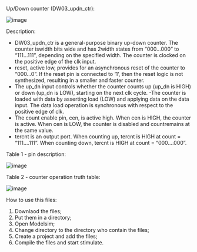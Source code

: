 Up/Down counter (DW03_updn_ctr):

![image](https://user-images.githubusercontent.com/115155585/197960631-fc250502-2e6f-4d8c-a4ab-262cc5a678c2.png)


Description:

- DW03_updn_ctr is a general-purpose binary up-down counter. The counter iswidth bits wide and has 2width states from “000...000” to “111...111”, depending on the specified width. The counter is clocked on the positive edge of the clk input.
- reset, active low, provides for an asynchronous reset of the counter to “000...0”. If the reset pin is connected to ‘1’, then the reset logic is not synthesized, resulting in a smaller and faster counter.
- The up_dn input controls whether the counter counts up (up_dn is HIGH) or down (up_dn is LOW), starting on the next clk cycle.
-The counter is loaded with data by asserting load (LOW) and applying data on the data input. The data load operation is synchronous with respect to the positive edge of clk.
- The count enable pin, cen, is active high. When cen is HIGH, the counter is active. When cen is LOW, the counter is disabled and countremains at the same value.
- tercnt is an output port. When counting up, tercnt is HIGH at count = “111....111”. When counting down, tercnt is HIGH at count = “000....000”.

Table 1 - pin description:

![image](https://user-images.githubusercontent.com/115155585/197960342-8d0f2d0a-7c66-4d58-86cd-e6537d9fa4aa.png)


Table 2 - counter operation truth table:

![image](https://user-images.githubusercontent.com/115155585/197960432-77c0b99a-0b22-476e-ab75-58fcfcdd8b79.png)


How to use this files:

1. Downlaod the files;
2. Put them in a directory;
3. Open Modelsim;
4. Change directory to the directory who contain the files;
5. Create a project and add the files;
6. Compile the files and start stimulate.
